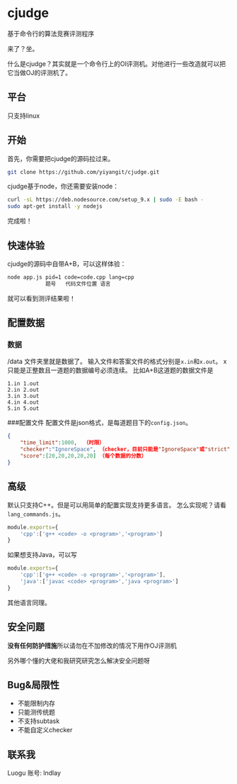 # cjudge
基于命令行的算法竞赛评测程序

来了？坐。

什么是cjudge？其实就是一个命令行上的OI评测机。对他进行一些改造就可以把它当做OJ的评测机了。

## 平台
只支持linux
## 开始

首先，你需要把cjudge的源码拉过来。
```sh
git clone https://github.com/yiyangit/cjudge.git
```
cjudge基于node，你还需要安装node：
```sh
curl -sL https://deb.nodesource.com/setup_9.x | sudo -E bash -
sudo apt-get install -y nodejs
```
完成啦！
## 快速体验
cjudge的源码中自带A+B，可以这样体验：
```sh
node app.js pid=1 code=code.cpp lang=cpp
            题号   代码文件位置 语言
```
就可以看到测评结果啦！
## 配置数据
### 数据
/data 文件夹里就是数据了。
输入文件和答案文件的格式分别是`x.in`和`x.out`。
x只能是正整数且一道题的数据编号必须连续。
比如A+B这道题的数据文件是
```
1.in 1.out
2.in 2.out
3.in 3.out
4.in 4.out
5.in 5.out
```
###配置文件
配置文件是json格式，是每道题目下的`config.json`。
```json
{
    "time_limit":1000,  （时限）
	"checker":"IgnoreSpace", （checker，目前只能是"IgnoreSpace"或"strict"）
    "score":[20,20,20,20,20] （每个数据的分数）
}
```
## 高级
默认只支持C++。但是可以用简单的配置实现支持更多语言。
怎么实现呢？请看`lang_commands.js`。
```js
module.exports={
    'cpp':['g++ <code> -o <program>','<program>']
}
```
如果想支持Java，可以写
```js
module.exports={
    'cpp':['g++ <code> -o <program>','<program>'],
    'java':['javac <code> <program>','java <program>']
}
```
其他语言同理。
## 安全问题
**没有任何防护措施**所以请勿在不加修改的情况下用作OJ评测机

另外哪个懂的大佬和我研究研究怎么解决安全问题呀
## Bug&局限性
* 不能限制内存
* 只能测传统题
* 不支持subtask
* 不能自定义checker
## 联系我
Luogu 账号: lndlay
